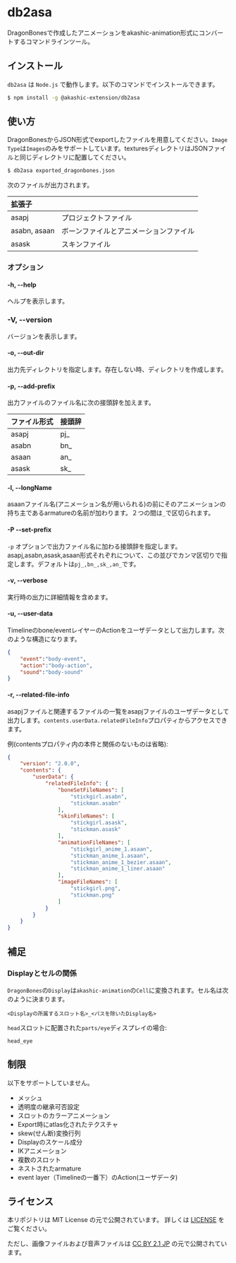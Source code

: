 # db2asa
DragonBonesで作成したアニメーションをakashic-animation形式にコンバートするコマンドラインツール。

## インストール
`db2asa` は `Node.js` で動作します。以下のコマンドでインストールできます。
```sh
$ npm install -g @akashic-extension/db2asa
```

## 使い方
DragonBonesからJSON形式でexportしたファイルを用意してください。`Image Type`は`Images`のみをサポートしています。texturesディレクトリはJSONファイルと同じディレクトリに配置してください。

```sh
$ db2asa exported_dragonbones.json
```

次のファイルが出力されます。

| 拡張子        |                                        |
|:------------- | :------------------------------------- |
| asapj         | プロジェクトファイル                   |
| asabn, asaan  | ボーンファイルとアニメーションファイル |
| asask         | スキンファイル                         |

### オプション
#### -h, --help
ヘルプを表示します。

### -V, --version
バージョンを表示します。

#### -o, --out-dir
出力先ディレクトリを指定します。存在しない時、ディレクトリを作成します。

#### -p, --add-prefix
出力ファイルのファイル名に次の接頭辞を加えます。

| ファイル形式  | 接頭辞        |
|:------------- |:------------- |
| asapj         | pj_           |
| asabn         | bn_           |
| asaan         | an_           |
| asask         | sk_           |

#### -l, --longName
asaanファイル名(アニメーション名が用いられる)の前にそのアニメーションの持ち主であるarmatureの名前が加わります。２つの間は`_`で区切られます。

#### -P --set-prefix
`-p` オプションで出力ファイル名に加わる接頭辞を指定します。asapj,asabn,asask,asaan形式それぞれについて、この並びでカンマ区切りで指定します。デフォルトは`pj_,bn_,sk_,an_`です。

#### -v, --verbose
実行時の出力に詳細情報を含めます。

#### -u, --user-data
Timelineのbone/eventレイヤーのActionをユーザデータとして出力します。次のような構造になります。

```json
{
    "event":"body-event",
    "action":"body-action",
    "sound":"body-sound"
}
```

#### -r, --related-file-info
asapjファイルと関連するファイルの一覧をasapjファイルのユーザデータとして出力します。`contents.userData.relatedFileInfo`プロパティからアクセスできます。

例(contentsプロパティ内の本件と関係のないものは省略):
```json
{
    "version": "2.0.0",
    "contents": {
        "userData": {
            "relatedFileInfo": {
                "boneSetFileNames": [
                    "stickgirl.asabn",
                    "stickman.asabn"
                ],
                "skinFileNames": [
                    "stickgirl.asask",
                    "stickman.asask"
                ],
                "animationFileNames": [
                    "stickgirl_anime_1.asaan",
                    "stickman_anime_1.asaan",
                    "stickman_anime_1_bezier.asaan",
                    "stickman_anime_1_liner.asaan"
                ],
                "imageFileNames": [
                    "stickgirl.png",
                    "stickman.png"
                ]
            }
        }
    }
}
```

## 補足
### Displayとセルの関係
`DragonBones`の`Display`は`akashic-animation`の`Cell`に変換されます。セル名は次のように決まります。

`<Displayの所属するスロット名>_<パスを除いたDisplay名>`

`head`スロットに配置された`parts/eye`ディスプレイの場合:

`head_eye`

## 制限
以下をサポートしていません。

* メッシュ
* 透明度の継承可否設定
* スロットのカラーアニメーション
* Export時にatlas化されたテクスチャ
* skew(せん断)変換行列
* Displayのスケール成分
* IKアニメーション
* 複数のスロット
* ネストされたarmature
* event layer（Timelineの一番下）のAction(ユーザデータ)

## ライセンス
本リポジトリは MIT License の元で公開されています。
詳しくは [LICENSE](./LICENSE) をご覧ください。
 
ただし、画像ファイルおよび音声ファイルは
[CC BY 2.1 JP](https://creativecommons.org/licenses/by/2.1/jp/) の元で公開されています。
